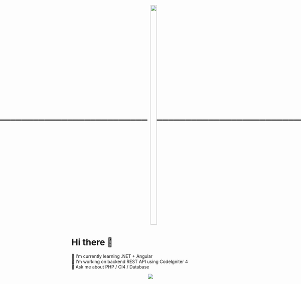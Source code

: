 <div align="center" style="display: flex; justify-content: center; align-items: center;">
  <div style="margin: 0 10px; font-size: 40px;">________________________________________________________________________________________________________________________</div>
  <img src="https://github.com/nttk-aun/nttk-aun/blob/main/assets/dev-gif.gif?raw=true" style="width: 100%; max-width: 900px; height: 700px; max-height: 700px;" />
  <div style="margin-top: 0 10px; font-size: 40px ;">________________________________________________________________________________________________________________________</div>
</div>


# Hi there 👋

🌱 I'm currently learning .NET + Angular  
🔭 I'm working on backend REST API using CodeIgniter 4  
💬 Ask me about PHP / CI4 / Database  

<p align="center">
  <img src="https://github-readme-stats.vercel.app/api?username=nttk-aun&show_icons=true&theme=radical" />
</p>
